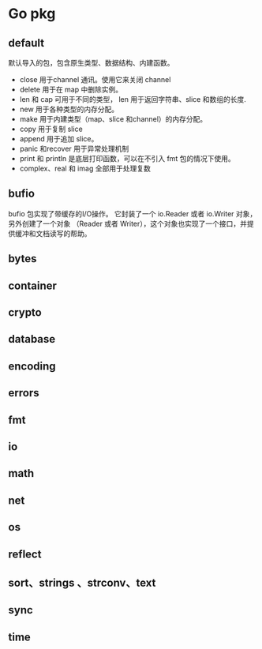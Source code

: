 # Go pkg

## default

默认导入的包，包含原生类型、数据结构、内建函数。

- close 用于channel 通讯。使用它来关闭 channel
- delete 用于在 map 中删除实例。
- len 和 cap 可用于不同的类型， len 用于返回字符串、slice 和数组的长度.
- new 用于各种类型的内存分配。
- make 用于内建类型（map、slice 和channel）的内存分配。
- copy 用于复制 slice
- append 用于追加 slice。
- panic 和recover 用于异常处理机制
- print 和 println 是底层打印函数，可以在不引入 fmt 包的情况下使用。
- complex、real 和 imag 全部用于处理复数

## bufio

 bufio 包实现了带缓存的I/O操作。 它封装了一个 io.Reader 或者 io.Writer 对象，另外创建了一个对象 （Reader 或者 Writer），这个对象也实现了一个接口，并提供缓冲和文档读写的帮助。 

## bytes



## container



## crypto



## database



## encoding



## errors



## fmt



## io



## math



## net



## os



## reflect



## sort、strings 、strconv、text



## sync



## time